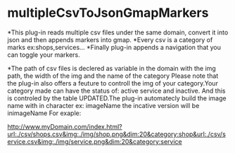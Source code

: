 multipleCsvToJsonGmapMarkers
============================
*This plug-in reads multiple csv files under the same domain, convert it into json and then appends markers into gmap.
*Every csv is a category of marks ex:shops,services...
*Finally plug-in appends a navigation that you can toggle your markers.

*The path of csv files is declered as variable in the domain with the img path, the width of the img and the name of the category
Please note that the plug-in also offers a feuture to controll the img of your category.Your category made can have the status of: active service and inactive.
And this is controled by the table UPDATED.The plug-in automatecly build the image name with in character ex: imageName the incative version will be inimageName
For exaple:

http://www.myDomain.com/index.html?url:./csv/shops.csv&img:./img/shop.png&dim:20&category:shop&url:./csv/service.csv&img:./img/service.png&dim:20&category:service


 
